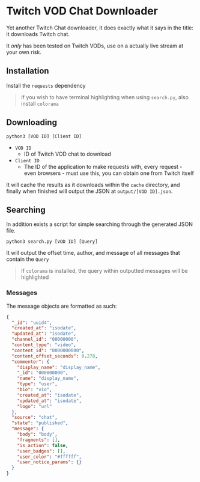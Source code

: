 # Twitch VOD Chat Downloader

Yet another Twitch Chat downloader, it does exactly what it says in the title: it downloads Twitch chat.

It *only* has been tested on Twitch VODs, use on a actually live stream at your own risk.

## Installation

Install the `requests` dependency

> If you wish to have terminal highlighting when using `search.py`, also install `colorama`

## Downloading

```shell
python3 [VOD ID] [Client ID]
```

- `VOD ID`
  - ID of Twitch VOD chat to download
- `Client ID`
  - The ID of the application to make requests with, every request - even browsers - must use this, you can obtain one from Twitch itself

It will cache the results as it downloads within the `cache` directory, and finally when finished will output the JSON at `output/[VOD ID].json`.

## Searching

In addition exists a script for simple searching through the generated JSON file.

```shell
python3 search.py [VOD ID] [Query]
```

It will output the offset time, author, and message of all messages that contain the `Query`

> If `colorama` is installed, the query within outputted messages will be highlighted

### Messages

The message objects are formatted as such:

```json
{
  "_id": "uuid4",
  "created_at": "isodate",
  "updated_at": "isodate",
  "channel_id": "00000000",
  "content_type": "video",
  "content_id": "0000000000",
  "content_offset_seconds": 0.278,
  "commenter": {
    "display_name": "display_name",
    "_id": "000000000",
    "name": "display_name",
    "type": "user",
    "bio": "vio",
    "created_at": "isodate",
    "updated_at": "isodate",
    "logo": "url"
  },
  "source": "chat",
  "state": "published",
  "message": {
    "body": "body",
    "fragments": [],
    "is_action": false,
    "user_badges": [],
    "user_color": "#ffffff",
    "user_notice_params": {}
  }
}
```
